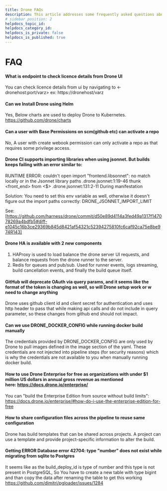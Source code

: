 ```yaml
---
title: Drone FAQs
description: This article addresses some frequently asked questions about Drone.
# sidebar_position: 2
helpdocs_topic_id: 
helpdocs_category_id: 
helpdocs_is_private: false
helpdocs_is_published: true
---
```


# FAQ



#### What is endpoint to check licence details from Drone UI

You can check licence details from ui by navigating to <-dronehost:port/varz> ex: https://dronehost/varz


#### Can we Install Drone using Helm

Yes, Below charts are used to deploy Drone to Kubernetes.
https://github.com/drone/charts

#### Can a user with Base Permissions on scm(github etc) can activate a repo

No, A user with create webook permission can only activate a repo as that requires some privilege access.  

#### Drone CI supports importing libraries when using jsonnet. But builds keeps failing with an error similar to:

RUNTIME ERROR: couldn't open import "frontend.libsonnet": no match locally or in the Jsonnet library paths .drone.jsonnet:1:19-46 thunk <front_end> from <$> .drone.jsonnet:131:2-11 During manifestation

Solution: You need to set this env variable as well, otherwise it doesn't figure out the import paths correctly:
DRONE_JSONNET_IMPORT_LIMIT

See: [https://github.com/harness/drone/commit/d50e89d4114a3fed49a1317f147078269a4bdfb5#diff-e1045c16b3ce29369b845d8421af54321c52394275810fc6caf92ca75e8be974R143]

#### Drone HA is available with 2 new components

1. HAProxy is used to load balance the drone server UI requests, and balance requests from the drone runner to the server. 
2. Redis for queues and pub/sub. Used for runner events, logs streaming, build cancellation events, and finally the build queue itself. 

#### GitHub will deprecate OAuth via query params, and it seems like the format of the token is changing as well, so will Drone setup work or w need to change anything
Drone uses github client id and client secret for authentication and uses http header to pass that while making api calls and do not include in query parameter, so these changes from github end should not impact.

#### Can we use DRONE_DOCKER_CONFIG while running docker build manually
The credentials provided by DRONE_DOCKER_CONFIG are only used by Drone to pull images defined in the image section of the yaml. These credentials are not injected into pipeline steps (for security reasons) which is why the credentials are not available to you when manually running docker build.

#### How to use Drone Enterprise for free as organizations with under $1 million US dollars in annual gross revenue as mentioned here: https://docs.drone.io/enterprise/
 You can "build the Enterprise Edition from source without build limits":
https://docs.drone.io/enterprise/#how-do-i-use-the-enterprise-edition-for-free

#### How to share configuration files across the pipeline to reuse same configuration
Drone has build templates that can be shared across projects. A project can use a template and provide project-specific information to alter the build.


#### Getting ERROR Database error 42704: type "number" does not exist while migrating from sqlite to Postgres
It seems like as the build_deploy_id is type of number and this type is not present in PostgreSQL, So You have to create a new table with type bigint and than copy the data after renaming the table to get this working
https://github.com/dimitri/pgloader/issues/1284 
